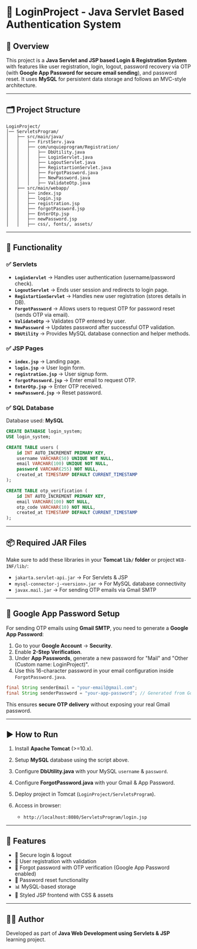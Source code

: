 # 🚀 LoginProject - Java Servlet Based Authentication System

## 📌 Overview

This project is a **Java Servlet and JSP based Login & Registration System** with features like user registration, login, logout, password recovery via OTP (with **Google App Password for secure email sending**), and password reset. It uses **MySQL** for persistent data storage and follows an MVC-style architecture.

---

## 🗂️ Project Structure

```
LoginProject/
│── ServletsProgram/
│   ├── src/main/java/
│   │   ├── FirstServ.java
│   │   ├── com/unquieprogram/Registration/
│   │   │   ├── DbUtility.java
│   │   │   ├── LoginServlet.java
│   │   │   ├── LogoutServlet.java
│   │   │   ├── RegistartionServlet.java
│   │   │   ├── ForgotPassword.java
│   │   │   ├── NewPassword.java
│   │   │   ├── ValidateOtp.java
│   ├── src/main/webapp/
│   │   ├── index.jsp
│   │   ├── login.jsp
│   │   ├── registration.jsp
│   │   ├── forgotPassword.jsp
│   │   ├── EnterOtp.jsp
│   │   ├── newPassword.jsp
│   │   ├── css/, fonts/, assets/
```

---

## 🔧 Functionality

### ✅ Servlets

* **`LoginServlet`** → Handles user authentication (username/password check).
* **`LogoutServlet`** → Ends user session and redirects to login page.
* **`RegistartionServlet`** → Handles new user registration (stores details in DB).
* **`ForgotPassword`** → Allows users to request OTP for password reset (sends OTP via email).
* **`ValidateOtp`** → Validates OTP entered by user.
* **`NewPassword`** → Updates password after successful OTP validation.
* **`DbUtility`** → Provides MySQL database connection and helper methods.

### ✅ JSP Pages

* **`index.jsp`** → Landing page.
* **`login.jsp`** → User login form.
* **`registration.jsp`** → User signup form.
* **`forgotPassword.jsp`** → Enter email to request OTP.
* **`EnterOtp.jsp`** → Enter OTP received.
* **`newPassword.jsp`** → Reset password.

### ✅ SQL Database

Database used: **MySQL**

```sql
CREATE DATABASE login_system;
USE login_system;

CREATE TABLE users (
    id INT AUTO_INCREMENT PRIMARY KEY,
    username VARCHAR(50) UNIQUE NOT NULL,
    email VARCHAR(100) UNIQUE NOT NULL,
    password VARCHAR(255) NOT NULL,
    created_at TIMESTAMP DEFAULT CURRENT_TIMESTAMP
);

CREATE TABLE otp_verification (
    id INT AUTO_INCREMENT PRIMARY KEY,
    email VARCHAR(100) NOT NULL,
    otp_code VARCHAR(10) NOT NULL,
    created_at TIMESTAMP DEFAULT CURRENT_TIMESTAMP
);
```

---

## 📦 Required JAR Files

Make sure to add these libraries in your **Tomcat `lib/` folder** or project `WEB-INF/lib/`:

* `jakarta.servlet-api.jar` → For Servlets & JSP
* `mysql-connector-j-<version>.jar` → For MySQL database connectivity
* `javax.mail.jar` → For sending OTP emails via Gmail SMTP

---

## 📧 Google App Password Setup

For sending OTP emails using **Gmail SMTP**, you need to generate a **Google App Password**:

1. Go to your **Google Account** → **Security**.
2. Enable **2-Step Verification**.
3. Under **App Passwords**, generate a new password for "Mail" and "Other (Custom name: LoginProject)".
4. Use this 16-character password in your email configuration inside `ForgotPassword.java`.

```java
final String senderEmail = "your-email@gmail.com";
final String senderPassword = "your-app-password"; // Generated from Google
```

This ensures **secure OTP delivery** without exposing your real Gmail password.

---

## ▶️ How to Run

1. Install **Apache Tomcat** (>=10.x).
2. Setup **MySQL** database using the script above.
3. Configure **DbUtility.java** with your MySQL `username` & `password`.
4. Configure **ForgotPassword.java** with your Gmail & App Password.
5. Deploy project in Tomcat (`LoginProject/ServletsProgram`).
6. Access in browser:

   * `http://localhost:8080/ServletsProgram/login.jsp`

---

## 🎨 Features

* 🔐 Secure login & logout
* 📝 User registration with validation
* 📧 Forgot password with OTP verification (Google App Password enabled)
* 🔑 Password reset functionality
* 📊 MySQL-based storage
* 🎨 Styled JSP frontend with CSS & assets

---

## 👨‍💻 Author

Developed as part of **Java Web Development using Servlets & JSP** learning project.
